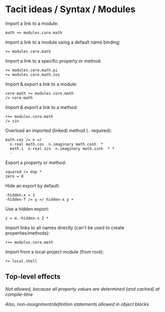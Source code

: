 # Tacit ideas / Syntax / Modules

Import a link to a module:
```
math += modules.core.math
```

Import a link to a module using a default name binding:
```
+= modules.core.math
```

Import a link to a specific property or method:
```
+= modules.core.math.pi
+= modules.core.math.cos
```

Import & export a link to a module:
```
core-math += modules.core.math
/= core-math
```

Import & export a link to a method:
```
++= modules.core.math
/= sin
```

Overload an imported (linked) method (`.` required):
```
math.cos /= n =/
  n.real math.cos  n.imaginary math.cosh  *
  math.i  n.real sin  n.imaginary math.sinh  * *
  -
```

Export a property or method:
```
squared /= dup *
zero = 0
```

Hide an export by default:
```
-hidden-x = 1
-hidden-f /= y =/ hidden-x y +
```

Use a hidden export:
```
z = m.-hidden-x 2 *
```

Import links to all names directly (can't be used to create properties/methods):
```
++= modules.core.math
```

Import from a local-project module (from root):
```
+= local.shell
```

## Top-level effects

_Not allowed, because all property values are determined (and cached) at compile-time_

_Also, non-assignment/definition statements allowed in object blocks_
